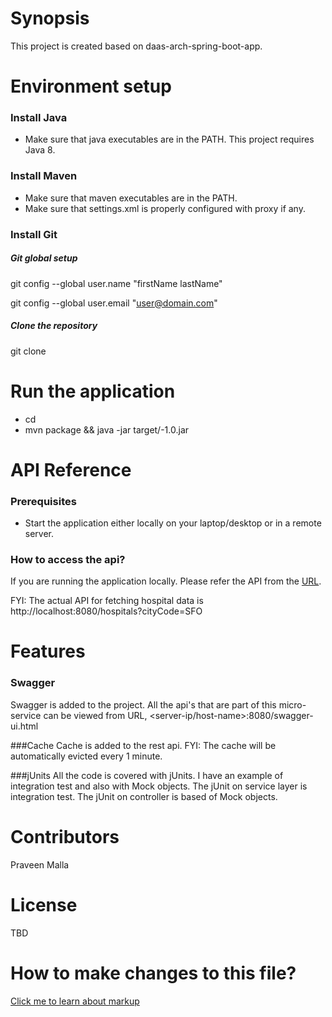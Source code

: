 # Synopsis

This project is created based on daas-arch-spring-boot-app.


# Environment setup

### Install Java
* Make sure that java executables are in the PATH. This project requires Java 8.

### Install Maven
* Make sure that maven executables are in the PATH.
* Make sure that settings.xml is properly configured with proxy if any.

### Install Git

##### Git global setup

 git config --global user.name "firstName lastName"

 git config --global user.email "user@domain.com"


##### Clone the repository
git clone <Git-Repo-URL>

# Run the application
* cd <project>
* mvn package && java -jar target/<project>-1.0.jar

# API Reference
### Prerequisites
* Start the application either locally on your laptop/desktop or in a remote server.
### How to access the api?
If you are running the application locally. Please refer the API from the [URL](http://localhost:8080/swagger-ui.html). 

FYI: The actual API for fetching hospital data is http://localhost:8080/hospitals?cityCode=SFO

# Features
### Swagger
Swagger is added to the project. All the api's that are part of this micro-service can be viewed from URL, <server-ip/host-name>:8080/swagger-ui.html

###Cache
Cache is added to the rest api. FYI: The cache will be automatically evicted every 1 minute.

###jUnits
All the code is covered with jUnits. I have an example of integration test and also with Mock objects. The jUnit on service layer is integration test. The jUnit on controller is based of Mock objects.


# Contributors

Praveen Malla

# License

TBD

# How to make changes to this file?
[Click me to learn about markup](https://github.com/adam-p/markdown-here/wiki/Markdown-Cheatsheet)